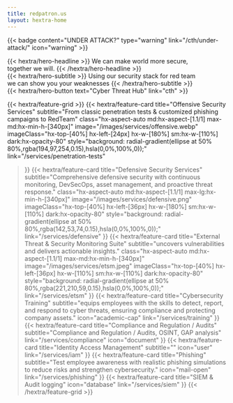 ```yaml
---
title: redpatron.us
layout: hextra-home
---
```


{{< badge content="UNDER ATTACK?" type="warning" link="/cth/under-attack/" icon="warning" >}}

<div class="hx-mt-6 hx-mb-6">
{{< hextra/hero-headline >}}
  We can make world more secure,&nbsp;<br class="sm:hx-block hx-hidden" />together we will.
{{< /hextra/hero-headline >}}
</div>

<div class="hx-mb-12">
{{< hextra/hero-subtitle >}}
  Using our security stack for red team&nbsp;<br class="sm:hx-block hx-hidden" />we can show you your weaknesses 
{{< /hextra/hero-subtitle >}}
</div>

<div class="hx-mb-6">
{{< hextra/hero-button text="Cyber Threat Hub" link="cth" >}}
</div>

<div class="hx-mt-6"></div>

{{< hextra/feature-grid >}}
  {{< hextra/feature-card
    title="Offensive Security Services"
    subtitle="From classic penetration tests & customized phishing campaigns to RedTeam"
    class="hx-aspect-auto md:hx-aspect-[1.1/1] max-md:hx-min-h-[340px]"
    image="/images/services/offensive.webp"
    imageClass="hx-top-[40%] hx-left-[24px] hx-w-[180%] sm:hx-w-[110%] dark:hx-opacity-80"
    style="background: radial-gradient(ellipse at 50% 80%,rgba(194,97,254,0.15),hsla(0,0%,100%,0));"
    link="/services/penetration-tests"
  >}}
  {{< hextra/feature-card
    title="Defensive Security Services"
    subtitle="Comprehensive defensive security with continuous monitoring, DevSecOps, asset management, and proactive threat response."
    class="hx-aspect-auto md:hx-aspect-[1.1/1] max-lg:hx-min-h-[340px]"
    image="/images/services/defensive.png"
    imageClass="hx-top-[40%] hx-left-[36px] hx-w-[180%] sm:hx-w-[110%] dark:hx-opacity-80"
    style="background: radial-gradient(ellipse at 50% 80%,rgba(142,53,74,0.15),hsla(0,0%,100%,0));"
    link="/services/defensive"
  >}}
  {{< hextra/feature-card
    title="External Threat & Security Monitoring Suite"
    subtitle="uncovers vulnerabilities and delivers actionable insights."
    class="hx-aspect-auto md:hx-aspect-[1.1/1] max-md:hx-min-h-[340px]"
    image="/images/services/etsm.jpeg"
    imageClass="hx-top-[40%] hx-left-[36px] hx-w-[110%] sm:hx-w-[110%] dark:hx-opacity-80"
    style="background: radial-gradient(ellipse at 50% 80%,rgba(221,210,59,0.15),hsla(0,0%,100%,0));"
    link="/services/etsm"
  >}}
  {{< hextra/feature-card
    title="Cybersecurity Training"
    subtitle="equips employees with the skills to detect, report, and respond to cyber threats, ensuring compliance and protecting company assets."
    icon="academic-cap"
    link="/services/training"
  >}}
  {{< hextra/feature-card
    title="Compliance and Regulation / Audits"
    subtitle="Compliance and Regulation / Audits, OSINT, GAP analysis"
    link="/services/compliance"
    icon="document"
  >}}
  {{< hextra/feature-card
    title="Identity Access Management"
    subtitle=""
    icon="user"
    link="/services/iam"
  >}}
  {{< hextra/feature-card
    title="Phishing"
    subtitle="Test employee awareness with realistic phishing simulations to reduce risks and strengthen cybersecurity."
    icon="mail-open"
    link="/services/phishing"
  >}}
  {{< hextra/feature-card
    title="SIEM & Audit logging"
    icon="database"
    link="/services/siem"
  >}}
{{< /hextra/feature-grid >}}